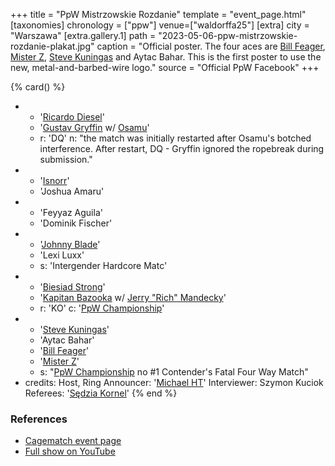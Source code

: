 +++
title = "PpW Mistrzowskie Rozdanie"
template = "event_page.html"
[taxonomies]
chronology = ["ppw"]
venue=["waldorffa25"]
[extra]
city = "Warszawa"
[extra.gallery.1]
path = "2023-05-06-ppw-mistrzowskie-rozdanie-plakat.jpg"
caption = "Official poster. The four aces are [Bill Feager](@/w/feager.md), [Mister Z](@/w/mister-z.md), [Steve Kuningas](@/w/steve-kuningas.md) and Aytac Bahar. This is the first poster to use the new, metal-and-barbed-wire logo."
source = "Official PpW Facebook"
+++

{% card() %}
- - '[Ricardo Diesel](@/w/ricardo-diesel.md)'
  - '[Gustav Gryffin](@/w/gustav-gryffin.md) w/ [Osamu](@/w/osamu.md)'
  - r: 'DQ'
    n: "the match was initially restarted after Osamu's botched interference. After restart, DQ - Gryffin ignored the ropebreak during submission."
- - '[Isnorr](@/w/isnorr.md)'
  - 'Joshua Amaru'
- - 'Feyyaz Aguila'
  - 'Dominik Fischer'
- - '[Johnny Blade](@/w/johnny-blade.md)'
  - 'Lexi Luxx'
  - s: 'Intergender Hardcore Matc'
- - '[Biesiad Strong](@/w/biesiad.md)'
  - '[Kapitan Bazooka](@/w/kapitan-bazooka.md) w/ [Jerry "Rich" Mandecky](@/w/jerry-mandecky.md)'
  - r: 'KO'
    c: '[PpW Championship](@/c/ppw-championship.md)'
- - '[Steve Kuningas](@/w/steve-kuningas.md)'
  - 'Aytac Bahar'
  - '[Bill Feager](@/w/feager.md)'
  - '[Mister Z](@/w/mister-z.md)'
  - s: "[PpW Championship](@/c/ppw-championship.md) no #1 Contender's Fatal Four Way Match"
- credits:
    Host, Ring Announcer: '[Michael HT](@/w/michael-ht.md)'
    Interviewer: Szymon Kuciok
    Referees: '[Sędzia Kornel](@/w/sedzia-kornel.md)'
{% end %}

### References
* [Cagematch event page](https://www.cagematch.net/?id=1&nr=383400)
* [Full show on YouTube](https://www.youtube.com/watch?v=O6_O1N69J4E)
